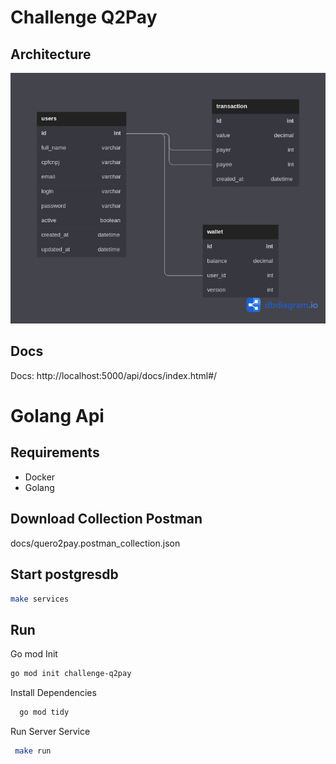 # Challenge Q2Pay

## Architecture

![img](docs/img/dbdiagram.png)


## Docs
Docs: http://localhost:5000/api/docs/index.html#/

# Golang Api

## Requirements
- Docker
- Golang

## Download Collection Postman
docs/quero2pay.postman_collection.json

## Start postgresdb
```bash
make services
```

## Run

Go mod Init

```bash
go mod init challenge-q2pay
```


Install Dependencies

```bash
  go mod tidy
```

Run Server Service

```bash
 make run
```
